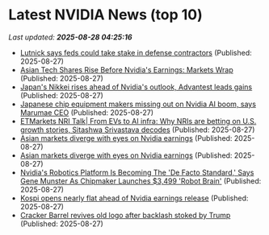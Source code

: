 # Latest NVIDIA News (top 10)
_Last updated: **2025-08-28 04:25:16**_

- [Lutnick says feds could take stake in defense contractors](https://www.spacewar.com/reports/Lutnick_says_feds_could_take_stake_in_defense_contractors_999.html) (Published: 2025-08-27)
- [Asian Tech Shares Rise Before Nvidia's Earnings: Markets Wrap](https://www.ndtvprofit.com/markets/global-stock-market-news-august-27-dow-jones-nikkei-hang-send-s-and-p-500-nasdaq) (Published: 2025-08-27)
- [Japan's Nikkei rises ahead of Nvidia's outlook, Advantest leads gains](https://www.thehindubusinessline.com/markets/japans-nikkei-rises-ahead-of-nvidias-outlook-advantest-leads-gains/article69981928.ece) (Published: 2025-08-27)
- [Japanese chip equipment makers missing out on Nvidia AI boom, says Marumae CEO](https://www.digitimes.com/news/a20250827PD217/equipment-ceo-niche-demand-tel.html) (Published: 2025-08-27)
- [ETMarkets NRI Talk| From EVs to AI infra: Why NRIs are betting on U.S. growth stories, Sitashwa Srivastava decodes](https://economictimes.indiatimes.com/markets/expert-view/etmarkets-nri-talk-from-evs-to-ai-infra-why-nris-are-betting-on-u-s-growth-stories-sitashwa-srivastava-decodes/articleshow/123528263.cms) (Published: 2025-08-27)
- [Asian markets diverge with eyes on Nvidia earnings](https://www.channelnewsasia.com/business/asian-markets-diverge-eyes-nvidia-earnings-5316456) (Published: 2025-08-27)
- [Asian markets diverge with eyes on Nvidia earnings](https://www.channelnewsasia.com/business/nvidia-earnings-report-asian-markets-trump-fed-reserve-5316456) (Published: 2025-08-27)
- [Nvidia's Robotics Platform Is Becoming The 'De Facto Standard,' Says Gene Munster As Chipmaker Launches $3,499 'Robot Brain'](https://biztoc.com/x/d08adbc2f651bd09) (Published: 2025-08-27)
- [Kospi opens nearly flat ahead of Nvidia earnings release](https://koreajoongangdaily.joins.com/news/2025-08-27/business/finance/Kospi-opens-nearly-flat-ahead-of-Nvidia-earnings-release/2385057) (Published: 2025-08-27)
- [Cracker Barrel revives old logo after backlash stoked by Trump](https://www.aljazeera.com/economy/2025/8/27/cracker-barrel-revives-old-logo-after-backlash-stoked-by-trump) (Published: 2025-08-27)
